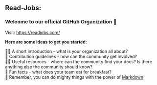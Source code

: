 ## Read-Jobs:
### Welcome to our official GitHub Organization 👋
Visit: https://readjobs.com/

**Here are some ideas to get you started:**

🙋‍♀️ A short introduction - what is your organization all about? \
🌈 Contribution guidelines - how can the community get involved? \
👩‍💻 Useful resources - where can the community find your docs? Is there anything else the community should know? \
🍿 Fun facts - what does your team eat for breakfast? \
🧙 Remember, you can do mighty things with the power of [Markdown](https://docs.github.com/github/writing-on-github/getting-started-with-writing-and-formatting-on-github/basic-writing-and-formatting-syntax)

